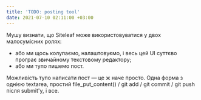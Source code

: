 ```yaml
---
title: 'TODO: posting tool'
date: 2021-07-10 02:11:00 +03:00
---
```


Мушу визнати, що Siteleaf може використовуватися у двох малосумісних ролях:

- або ми щось колупаємо, налаштовуємо, і весь цей UI суттєво програє звичайному текстовому редактору;
- або ми тупо пишемо пост.

Можливість тупо написати пост — це ж наче просто. Одна форма з однією textarea, простий file_put_content() / git add / git commit / git push після submit'у, і все.